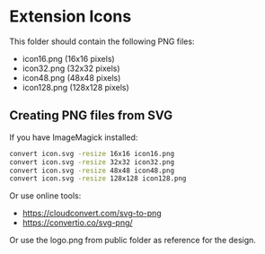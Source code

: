 # Extension Icons

This folder should contain the following PNG files:
- icon16.png (16x16 pixels)
- icon32.png (32x32 pixels)
- icon48.png (48x48 pixels)
- icon128.png (128x128 pixels)

## Creating PNG files from SVG

If you have ImageMagick installed:
```bash
convert icon.svg -resize 16x16 icon16.png
convert icon.svg -resize 32x32 icon32.png
convert icon.svg -resize 48x48 icon48.png
convert icon.svg -resize 128x128 icon128.png
```

Or use online tools:
- https://cloudconvert.com/svg-to-png
- https://convertio.co/svg-png/

Or use the logo.png from public folder as reference for the design.

